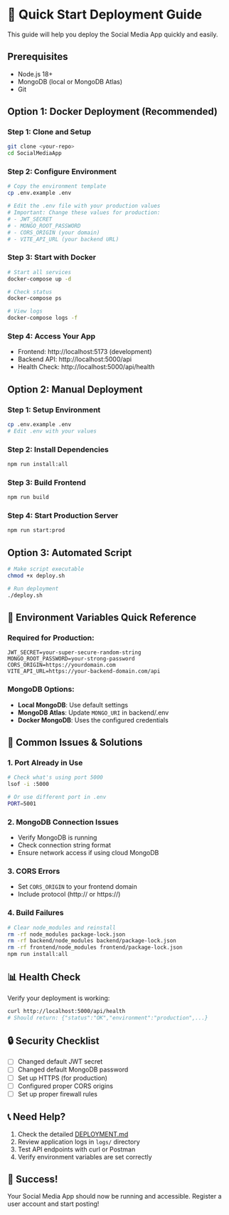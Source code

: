 # 🚀 Quick Start Deployment Guide

This guide will help you deploy the Social Media App quickly and easily.

## Prerequisites
- Node.js 18+ 
- MongoDB (local or MongoDB Atlas)
- Git

## Option 1: Docker Deployment (Recommended)

### Step 1: Clone and Setup
```bash
git clone <your-repo>
cd SocialMediaApp
```

### Step 2: Configure Environment
```bash
# Copy the environment template
cp .env.example .env

# Edit the .env file with your production values
# Important: Change these values for production:
# - JWT_SECRET
# - MONGO_ROOT_PASSWORD
# - CORS_ORIGIN (your domain)
# - VITE_API_URL (your backend URL)
```

### Step 3: Start with Docker
```bash
# Start all services
docker-compose up -d

# Check status
docker-compose ps

# View logs
docker-compose logs -f
```

### Step 4: Access Your App
- Frontend: http://localhost:5173 (development)
- Backend API: http://localhost:5000/api
- Health Check: http://localhost:5000/api/health

## Option 2: Manual Deployment

### Step 1: Setup Environment
```bash
cp .env.example .env
# Edit .env with your values
```

### Step 2: Install Dependencies
```bash
npm run install:all
```

### Step 3: Build Frontend
```bash
npm run build
```

### Step 4: Start Production Server
```bash
npm run start:prod
```

## Option 3: Automated Script
```bash
# Make script executable
chmod +x deploy.sh

# Run deployment
./deploy.sh
```

## 🔧 Environment Variables Quick Reference

### Required for Production:
```env
JWT_SECRET=your-super-secure-random-string
MONGO_ROOT_PASSWORD=your-strong-password
CORS_ORIGIN=https://yourdomain.com
VITE_API_URL=https://your-backend-domain.com/api
```

### MongoDB Options:
- **Local MongoDB**: Use default settings
- **MongoDB Atlas**: Update `MONGO_URI` in backend/.env
- **Docker MongoDB**: Uses the configured credentials

## 🚨 Common Issues & Solutions

### 1. Port Already in Use
```bash
# Check what's using port 5000
lsof -i :5000

# Or use different port in .env
PORT=5001
```

### 2. MongoDB Connection Issues
- Verify MongoDB is running
- Check connection string format
- Ensure network access if using cloud MongoDB

### 3. CORS Errors
- Set `CORS_ORIGIN` to your frontend domain
- Include protocol (http:// or https://)

### 4. Build Failures
```bash
# Clear node_modules and reinstall
rm -rf node_modules package-lock.json
rm -rf backend/node_modules backend/package-lock.json
rm -rf frontend/node_modules frontend/package-lock.json
npm run install:all
```

## 📊 Health Check
Verify your deployment is working:
```bash
curl http://localhost:5000/api/health
# Should return: {"status":"OK","environment":"production",...}
```

## 🔒 Security Checklist
- [ ] Changed default JWT secret
- [ ] Changed default MongoDB password
- [ ] Set up HTTPS (for production)
- [ ] Configured proper CORS origins
- [ ] Set up proper firewall rules

## 📞 Need Help?
1. Check the detailed [DEPLOYMENT.md](DEPLOYMENT.md)
2. Review application logs in `logs/` directory
3. Test API endpoints with curl or Postman
4. Verify environment variables are set correctly

## 🎉 Success!
Your Social Media App should now be running and accessible. Register a user account and start posting!
